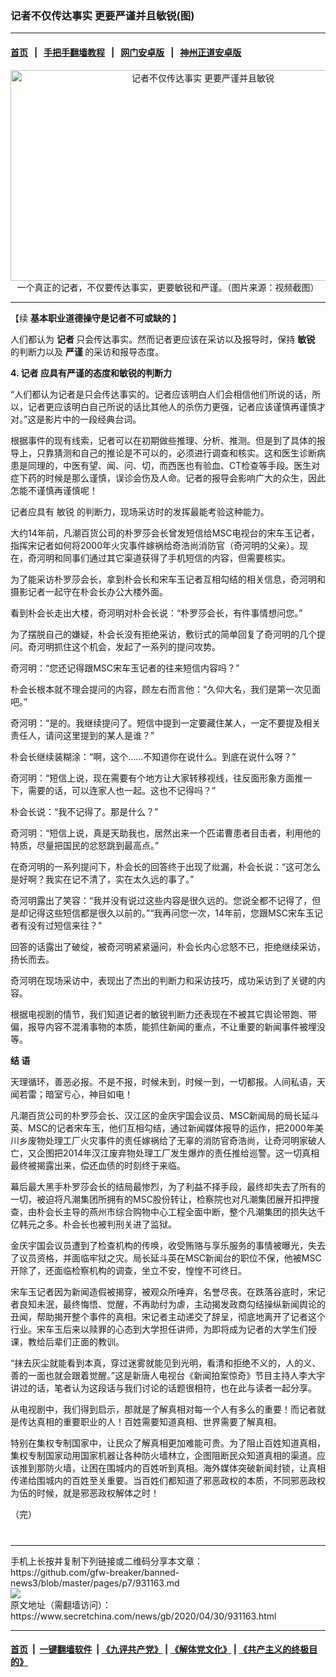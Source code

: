 ### 记者不仅传达事实 更要严谨并且敏锐(图)
------------------------

#### [首页](https://github.com/gfw-breaker/banned-news3/blob/master/README.md) &nbsp;&nbsp;|&nbsp;&nbsp; [手把手翻墙教程](https://github.com/gfw-breaker/guides/wiki) &nbsp;&nbsp;|&nbsp;&nbsp; [网门安卓版](https://github.com/oGate2/oGate) &nbsp;&nbsp;|&nbsp;&nbsp; [神州正道安卓版](https://github.com/SzzdOgate/update) 



<div class="article_right" style="fone-color:#000">
 <p style="text-align:center">
  <img alt="记者不仅传达事实  更要严谨并且敏锐" src="https://img3.secretchina.com/pic/2020/2-29/p2637791a680287232-ss.jpg" style="height:337px; width:600px"/>
  <br>
   一个真正的记者，不仅要传达事实，更要敏锐和严谨。（图片来源：视频截图）
   <span id="hideid" name="hideid" style="color:red;display:none;">
    <span href="https://www.secretchina.com">
    </span>
   </span>
  </br>
 </p>
 <div id="txt-mid1-t21-2017">
  

---


  </div>
 </div>
 <p>
  【续
  <span href="https://www.secretchina.com/news/b5/2020/04/24/930500.html">
   <strong>
    基本职业道德操守是记者不可或缺的
   </strong>
  </span>
  】
  <span id="hideid" name="hideid" style="color:red;display:none;">
   <span href="https://www.secretchina.com">
   </span>
  </span>
 </p>
 <p>
  人们都认为
  <span href="https://zh.wikipedia.org/wiki/%E8%A8%98%E8%80%85">
   <strong>
    记者
   </strong>
  </span>
  只会传达事实。然而记者更应该在采访以及报导时，保持
  <strong>
   <span href="https://zh.wiktionary.org/zh-hant/%E6%95%8F%E9%94%90">
    敏锐
   </span>
  </strong>
  的判断力以及
  <span href="https://zh.wiktionary.org/zh-hant/%E4%B8%A5%E8%B0%A8">
   <strong>
    严谨
   </strong>
  </span>
  的采访和报导态度。
 </p>
 <p>
  <strong>
   4.
   <span href="https://www.secretchina.com/news/gb/tag/记者" target="_blank">
    记者
   </span>
   应具有严谨的态度和敏锐的判断力
  </strong>
 </p>
 <p>
  “人们都认为记者是只会传达事实的。记者应该明白人们会相信他们所说的话，所以，记者更应该明白自己所说的话比其他人的杀伤力更强，记者应该谨慎再谨慎才对。”这是影片中的一段经典台词。
 </p>
 <p>
  根据事件的现有线索，记者可以在初期做些推理、分析、推测。但是到了具体的报导上，只靠猜测和自己的推论是不可以的，必须进行调查和核实。这和医生诊断病患是同理的，中医有望、闻、问、切，而西医也有验血、CT检查等手段。医生对症下药的时候是那么谨慎，误诊会伤及人命。记者的报导会影响广大的众生，因此怎能不谨慎再谨慎呢！
 </p>
 <p>
  记者应具有
  <span href="https://www.secretchina.com/news/gb/tag/敏锐" target="_blank">
   敏锐
  </span>
  的判断力，现场采访时的发挥最能考验这种能力。
 </p>
 <p>
  大约14年前，凡潮百货公司的朴罗莎会长曾发短信给MSC电视台的宋车玉记者，指挥宋记者如何将2000年火灾事件嫁祸给奇浩尚消防官（奇河明的父亲）。现在，奇河明和同事们通过其它渠道获得了手机短信的内容，但需要核实。
 </p>
 <p>
  为了能采访朴罗莎会长，拿到朴会长和宋车玉记者互相勾结的相关信息，奇河明和摄影记者一起守在朴会长办公大楼外面。
 </p>
 <p>
  看到朴会长走出大楼，奇河明对朴会长说：“朴罗莎会长，有件事情想问您。”
 </p>
 <p>
  为了摆脱自己的嫌疑，朴会长没有拒绝采访，敷衍式的简单回复了奇河明的几个提问。奇河明抓住这个机会，发起了一系列的提问攻势。
 </p>
 <p>
  奇河明：“您还记得跟MSC宋车玉记者的往来短信内容吗？”
 </p>
 <p>
  朴会长根本就不理会提问的内容，顾左右而言他：“久仰大名，我们是第一次见面吧。”
 </p>
 <p>
  奇河明：“是的。我继续提问了。短信中提到一定要藏住某人，一定不要提及相关责任人，请问这里提到的某人是谁？”
 </p>
 <p>
  朴会长继续装糊涂：“啊，这个……不知道你在说什么。到底在说什么呀？”
 </p>
 <p>
  奇河明：“短信上说，现在需要有个地方让大家转移视线，往反面形象方面推一下，需要的话，可以连家人也一起。这也不记得吗？”
 </p>
 <p>
  朴会长说：“我不记得了。那是什么？”
 </p>
 <center>
  <div style="max-width: 632px;height:180px; display: none; text-align: center; margin: 0 auto; overflow: hidden;overflow-x: hidden;">
   <div id="taboola-midarticle-thumbnails" style="max-width: 632px;height:180px;overflow: hidden;overflow-x: hidden;">
   </div>
  </div>
  <div>
   <ins class="adsbygoogle" data-ad-client="ca-pub-1276641434651360" data-ad-format="fluid" data-ad-layout="in-article" data-ad-slot="5164544770" style="display:block; text-align:center;">
   </ins>
  </div>
 </center>
 <p>
  奇河明：“短信上说，真是天助我也，居然出来一个匹诺曹患者目击者，利用他的特质，尽量把国民的忿怒跳到最高点。”
 </p>
 <p>
  在奇河明的一系列提问下，朴会长的回答终于出现了纰漏，朴会长说：“这可怎么是好啊？我实在记不清了，实在太久远的事了。”
 </p>
 <p>
  奇河明露出了笑容：“我并没有说过这些内容是很久远的。您说全都不记得了，但是却记得这些短信都是很久以前的。”“我再问您一次，14年前，您跟MSC宋车玉记者有没有过短信来往？”
 </p>
 <p>
  回答的话露出了破绽，被奇河明紧紧逼问，朴会长内心忿怒不已，拒绝继续采访，扬长而去。
 </p>
 <p>
  奇河明在现场采访中，表现出了杰出的判断力和采访技巧，成功采访到了关键的内容。
 </p>
 <p>
  根据电视剧的情节，我们知道记者的敏锐判断力还表现在不被其它舆论带跑、带偏，报导内容不混淆事物的本质，能抓住新闻的重点，不让重要的新闻事件被埋没等。
 </p>
 <center>
  <ins class="adsbygoogle" data-ad-client="ca-pub-1276641434651360" data-ad-format="fluid" data-ad-layout="in-article" data-ad-slot="3646767294" style="display:block; text-align:center;">
  </ins>
 </center>
 <p>
  <strong>
   结 语
  </strong>
 </p>
 <p>
  天理循环，善恶必报。不是不报，时候未到，时候一到，一切都报。人间私语，天闻若雷；暗室亏心，神目如电！
 </p>
 <p>
  凡潮百货公司的朴罗莎会长、汉江区的金庆宇国会议员、MSC新闻局的局长延斗英、MSC的记者宋车玉，他们互相勾结，通过新闻媒体报导的运作，把2000年美川乡废物处理工厂火灾事件的责任嫁祸给了无辜的消防官奇浩尚，让奇河明家破人亡，又企图把2014年汉江废弃物处理工厂发生爆炸的责任推给巡警。这一切真相最终被揭露出来，偿还血债的时刻终于来临。
 </p>
 <p>
  幕后最大黑手朴罗莎会长的结局最惨烈，为了利益不择手段，最终却失去了所有的一切，被迫将凡潮集团所拥有的MSC股份转让，检察院也对凡潮集团展开扣押搜查，由朴会长主导的燕州市综合购物中心工程全面中断，整个凡潮集团的损失达千亿韩元之多。朴会长也被判刑关进了监狱。
 </p>
 <p>
  金庆宇国会议员遭到了检查机构的传唤，收受贿赂与享乐服务的事情被曝光，失去了议员资格，并面临牢狱之灾。局长延斗英在MSC新闻台的职位不保，他被MSC开除了，还面临检察机构的调查，坐立不安，惶惶不可终日。
 </p>
 <p>
  宋车玉记者因为新闻造假被揭穿，被观众所唾弃，名誉尽丧。在跌落谷底时，宋记者良知未泯，最终悔悟、觉醒，不再助纣为虐，主动揭发政商勾结操纵新闻舆论的丑闻，帮助揭开整个事件的真相。宋记者主动递交了辞呈，彻底地离开了记者这个行业。宋车玉后来以赎罪的心态到大学担任讲师，为即将成为记者的大学生们授课，教给后辈们正面的教训。
 </p>
 <p>
  “抹去灰尘就能看到本真，穿过迷雾就能见到光明，看清和拒绝不义的，人的义、善的一面也就会跟着觉醒。”这是新唐人电视台《新闻拍案惊奇》节目主持人李大宇讲过的话，笔者认为这段话与我们讨论的话题很相符，也在此与读者一起分享。
 </p>
 <p>
  从电视剧中，我们得到启示，那就是了解真相对每一个人有多么的重要！而记者就是传达真相的重要职业的人！百姓需要知道真相、世界需要了解真相。
 </p>
 <p>
  特别在集权专制国家中，让民众了解真相更加难能可贵。为了阻止百姓知道真相，集权专制国家动用国家机器让各种防火墙林立，企图阻断民众知道真相的渠道。应该推到那防火墙，让困在围城内的百姓听到真相。海外媒体突破新闻封锁，让真相传递给围城内的百姓至关重要。当百姓们都知道了邪恶政权的本质，不同邪恶政权为伍的时候，就是邪恶政权解体之时！
 </p>
 <p>
  （完）
  <center>
   <div>
    <div id="txt-mid2-t22-2017" style="display: block;  max-height: 351px;  overflow: hidden;">
     <div id="SC-21xxx">
     </div>
     <ins class="adsbygoogle" data-ad-client="ca-pub-1276641434651360" data-ad-format="auto" data-ad-slot="4301710469" data-full-width-responsive="true" style="display:block">
     </ins>
    </div>
   </div>
  </center>
  <div style="padding-top:12px;">
  </div>
 </p>
</div>

<hr/>
手机上长按并复制下列链接或二维码分享本文章：<br/>
https://github.com/gfw-breaker/banned-news3/blob/master/pages/p7/931163.md <br/>
<a href='https://github.com/gfw-breaker/banned-news3/blob/master/pages/p7/931163.md'><img src='https://github.com/gfw-breaker/banned-news3/blob/master/pages/p7/931163.md.png'/></a> <br/>
原文地址（需翻墙访问）：https://www.secretchina.com/news/gb/2020/04/30/931163.html


------------------------
#### [首页](https://github.com/gfw-breaker/banned-news3/blob/master/README.md) &nbsp;|&nbsp; [一键翻墙软件](https://github.com/gfw-breaker/nogfw/blob/master/README.md) &nbsp;| [《九评共产党》](https://github.com/gfw-breaker/9ping.md/blob/master/README.md#九评之一评共产党是什么) | [《解体党文化》](https://github.com/gfw-breaker/jtdwh.md/blob/master/README.md) | [《共产主义的终极目的》](https://github.com/gfw-breaker/gczydzjmd.md/blob/master/README.md)


<img src='http://gfw-breaker.win/banned-news3/pages/p7/931163.md' width='0px' height='0px'/>